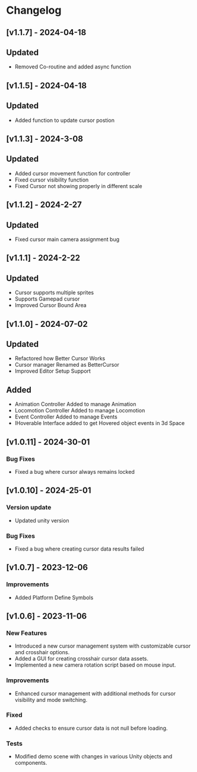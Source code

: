 # Changelog


## [v1.1.7] - 2024-04-18

## Updated

+ Removed Co-routine and added async function



## [v1.1.5] - 2024-04-18

## Updated

+ Added function to update cursor postion


## [v1.1.3] - 2024-3-08

## Updated

+ Added cursor movement function for controller
+ Fixed cursor visibility function
+ Fixed Cursor not showing properly in different scale

## [v1.1.2] - 2024-2-27

## Updated
+ Fixed cursor main camera assignment bug



## [v1.1.1] - 2024-2-22

## Updated
+ Cursor supports multiple sprites
+ Supports Gamepad cursor
+ Improved Cursor Bound Area



## [v1.1.0] - 2024-07-02

## Updated
+ Refactored how Better Cursor Works
+ Cursor manager Renamed as BetterCursor
+ Improved Editor Setup Support


## Added
+ Animation Controller Added to manage Animation
+ Locomotion Controller Added to manage Locomotion
+ Event Controller Added to manage Events
+ IHoverable Interface added to get Hovered object events in 3d Space

## [v1.0.11] - 2024-30-01


### Bug Fixes

+  Fixed a bug where cursor always remains locked



## [v1.0.10] - 2024-25-01

### Version update

+ Updated unity version

### Bug Fixes

+  Fixed a bug where creating cursor data results failed



## [v1.0.7] - 2023-12-06


### Improvements

+  Added Platform Define Symbols



## [v1.0.6] - 2023-11-06

### New Features

+ Introduced a new cursor management system with customizable cursor and crosshair options.
+ Added a GUI for creating crosshair cursor data assets.
+ Implemented a new camera rotation script based on mouse input.

### Improvements

+  Enhanced cursor management with additional methods for cursor visibility and mode switching.


### Fixed

+  Added checks to ensure cursor data is not null before loading.


### Tests

+ Modified demo scene with changes in various Unity objects and components.



